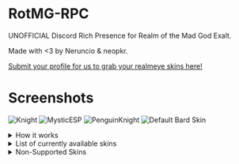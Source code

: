# RotMG-RPC
UNOFFICIAL Discord Rich Presence for Realm of the Mad God Exalt.

Made with <3 by Neruncio & neopkr.

[Submit your profile for us to grab your realmeye skins here!](https://forms.office.com/r/HJauAvQ5Mk)

# Screenshots
![Knight](https://www.latenightprogrammers.com/src/assets/RotMGRPC/neopkrKnight.jpg)
![MysticESP](https://www.latenightprogrammers.com/src/assets/RotMGRPC/neopkrMystic.jpg)
![PenguinKnight](https://www.latenightprogrammers.com/src/assets/RotMGRPC/neruncioKnight.jpg)
![Default Bard Skin](https://media.discordapp.net/attachments/786642907326316606/999397911689445447/neopkrBard.jpg)
<details>
<summary>How it works</summary>
<br>

This Rich Presence does not get involved with the game's code, instead, it takes info directly from RealmEye. The page is scrapped, which lets us take (non malicious) information we need, such as: Current character, base fame & level.

</details>

<details>
<summary>List of currently available skins</summary>
<br>

#### General
    - Exalted Skins

#### Rogue
    - Mushroom Girl Rogue
    - Jack the Ripper
    - Cloaked Ascendant Rogue
    - Brigand
#### Archer
    - Blorph the Archer
    - Elven Archer
    - Kings Bowman Archer
    - Robin Hood
    - Sunflower Archer
#### Wizard
    - Snow Queen
    - Hermit Wizard
    - Ordinary Magician
#### Priest
    - Ice King Priest
    - Lyrical Priestess
    - Carthusian Monk Priest
    - Shrine Priestess
#### Warrior
    - Chinese Princess Warrior
    - Explorer
#### Knight
    - Sleepover Knight
    - Heroic Knight
    - Astronaut Knight
    - Glacius Knight
    - Bear Suit Knight
    - Penguin Knight
#### Paladin
    - Cleaner Maid Paladin
    - Demon Spawn
    - Mini Royal Gladiator Paladin
#### Assassin
    - Blue Frog Assassin
    - Vampire Hunter
    - Alice Assassin
    - Sweet Chocolatier Assassin
    - Veteran Assassin
    - Snowball Kid Assassin
    - Cronus Entity Assassin
#### Necromancer
    - Anubis Necromancer
    - Necro of Christmas Yet-to-Come
    - Hollow Prince Necromancer
    - Vampire Lord
    - Vengeful Yokai Necromancer
#### Huntress
    - Nexus No Miko
    - Forest Tracker Huntress
    - Mini Queen Bee Huntress
#### Mystic
    - Leprechaun Mystic
    - Yuki Onna Mystic
    - Lil' Bo-Peep
    - Lil Red
    - Lunar Mystic
    - Aphrodite Mystic
    - Hula Mystic
#### Trickster
    - Queen of Misrule Trickster
    - Chinese Dress Trickster
    - Bunny Trickster
    - Traffic Cone Trickster
    - Jiangshi Trickster
#### Sorcerer
    - Mini Court Magician Sorcerer
    - Mini Malus Sorcerer
#### Ninja
    - Wind Flower Ninja
    - Death
    - Slashing Beauty
#### Samurai
    - Oryxmas Samurai
    - Antinomy Samurai
#### Bard
    - Twintailed Vocalist Bard
    - Antinomy Bard
    - Wandering Spellcaster Bard
#### Summoner
    - Menagerie Master Summoner
    - Mauve Magus Summoner
#### Kensei
    - Mini Tidal Wave Kensei
    
</details>

<details>
<summary>Non-Supported Skins</summary>
<br>
    
#### Kensei
    - Rain Flower Kensei
    - Zodiac Tiger Kensei
#### Sorcerer
    - Fire Elemental Sorcerer
#### Huntress
    - Drill Operator Huntress
#### Summoner
    - Freyja Summoner
    
</details>
